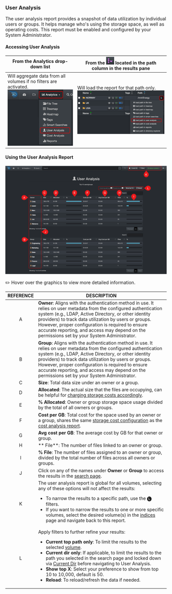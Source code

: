 <p id="user_analysis"></p>

### User Analysis 

The user analysis report provides a snapshot of data utilization by individual users or groups. It helps manage who's using the storage space, as well as operating costs. This report must be enabled and configured by your System Administrator.


#### Accessing User Analysis

| From the **Analytics** drop-down list | From the <img src="images/icon_more.png" width="25"> located in the path column in the results pane |
| --- | --- |
| Will aggregate data from all volumes if no filters are activated.<br> <img src="images/analytics_select_user_analysis.png" width="300"> | Will load the report for that path only.<br><img src="images/analytics_access_via_results_pane_user_analysis.png" width="600"> |



#### Using the User Analysis Report

![Image: User Analysis Report Overview](images/analytics_user_analysis_2025.png)

✏️ Hover over the graphics to view more detailed information.

| REFERENCE | DESCRIPTION |
| :---: | --- |
| A | **Owner**: Aligns with the authentication method in use. It relies on user metadata from the configured authentication system (e.g., LDAP, Active Directory, or other identity providers) to track data utilization by users or groups. However, proper configuration is required to ensure accurate reporting, and access may depend on the permissions set by your System Administrator. |
| B | **Group**: Aligns with the authentication method in use. It relies on user metadata from the configured authentication system (e.g., LDAP, Active Directory, or other identity providers) to track data utilization by users or groups. However, proper configuration is required to ensure accurate reporting, and access may depend on the permissions set by your System Administrator.  |
| C | **Size**: Total data size under an owner or a group. |
| D | **Allocated**: The actual size that the files are occupying, can be helpful for [charging storage costs accordingly](#cost_analysis). |
| E | **% Allocated**: Owner or group storage space usage divided by the total of all owners or groups. |
| F | **Cost per GB**: Total cost for the space used by an owner or a group, shares the same [storage cost configuration](#cost_config) as the [cost analysis report](#cost_analysis). |
| G | **Avg cost per GB**: The average cost by GB for that owner or group. |
| H | ** File**: The number of files linked to an owner or group. |
| I | **% File**: The number of files assigned to an owner or group, divided by the total number of files across all owners or groups. |
| J | Click on any of the names under  **Owner**  or  **Group**  to access the results in the [search page](#search_page). |
| K | The user analysis  report is global for all volumes, selecting any of these options will not affect the results:<ul><li>To narrow the results to a specific path, use the 🅛 filters.</li><li>If you want to narrow the results to one or more specific volumes, select the desired volume(s) in the [indices](#index_selection) page and navigate back to this report. |
| L | Apply filters to further refine your results:<ul><li>**Current top path only**: To limit the results to the selected [volume](#volume).</li><li>**Current dir only**:  If applicable, to limit the results to the path you selected in the search page and locked down via [Current Dir](#current_dir) before navigating to User Analysis.</li><li>**Show top X**: Select your preference to show from top 10 to 10,000, default is 50.</li><li>**Reload**: To reload/refresh the data if needed. |
